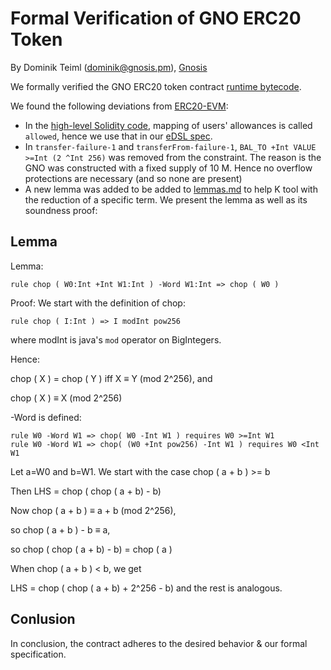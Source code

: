 # Formal Verification of GNO ERC20 Token

By Dominik Teiml (dominik@gnosis.pm), [Gnosis](https://www.gnosis.pm)

We formally verified the GNO ERC20 token contract [runtime bytecode](./gno-erc20.bytes).

We found the following deviations from [ERC20-EVM](../vyper/vyper-erc20-spec.ini):

- In the [high-level Solidity code](https://etherscan.io/address/0x6810e776880c02933d47db1b9fc05908e5386b96#code), mapping of users' allowances is called `allowed`, hence we use that in our [eDSL spec](./gno-erc20-spec.ini).
- In `transfer-failure-1` and `transferFrom-failure-1`, `BAL_TO +Int VALUE >=Int (2 ^Int 256)` was removed from the constraint. The reason is the GNO was constructed with a fixed supply of 10 M. Hence no overflow protections are necessary (and so none are present)
- A new lemma was added to be added to [lemmas.md](../../resources/lemmas.md) to help K tool with the reduction of a specific term. We present the lemma as well as its soundness proof:

## Lemma

Lemma:
```
rule chop ( W0:Int +Int W1:Int ) -Word W1:Int => chop ( W0 )
```

Proof:
We start with the definition of chop:

```
rule chop ( I:Int ) => I modInt pow256
```

where modInt is java's `mod` operator on BigIntegers.

Hence:

chop ( X ) = chop ( Y ) iff X ≡ Y (mod 2^256), and

chop ( X ) ≡ X (mod 2^256)

-Word is defined:

```
rule W0 -Word W1 => chop( W0 -Int W1 ) requires W0 >=Int W1
rule W0 -Word W1 => chop( (W0 +Int pow256) -Int W1 ) requires W0 <Int W1
```

Let a=W0 and b=W1. We start with the case chop ( a + b ) >= b

Then LHS = chop ( chop ( a + b) - b)

Now chop ( a + b ) ≡ a + b (mod 2^256),

so chop ( a + b ) - b ≡ a,

so chop ( chop ( a + b) - b) = chop ( a )


When chop ( a + b ) < b, we get

LHS = chop ( chop ( a + b) + 2^256 - b) and the rest is analogous.

## Conlusion

In conclusion, the contract adheres to the desired behavior & our formal specification.